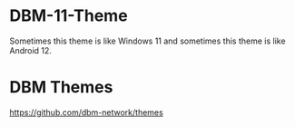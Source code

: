 # DBM-11-Theme
Sometimes this theme is like Windows 11 and sometimes this theme is like Android 12.

# DBM Themes
https://github.com/dbm-network/themes
